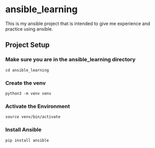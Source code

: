 # ansible_learning

This is my ansible project that is intended to give me experience and practice using ansible. 


## Project Setup

### Make sure you are in the ansible_learning directory
```
cd ansible_learning
```

### Create the venv 
```
python3 -m venv venv
```

### Activate the Environment
```
source venv/bin/activate
```

### Install Ansible
```
pip install ansible
``` 





